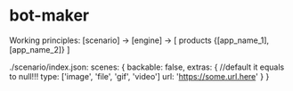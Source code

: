 # bot-maker

Working principles: [scenario] -> [engine] -> [ products {[app_name_1], [app_name_2]} ]

./scenario/index.json:
     scenes: {
          backable: false,
          extras: { //default it equals to null!!!
               type: ['image', 'file', 'gif', 'video']
               url: 'https://some.url.here'
          }
     }